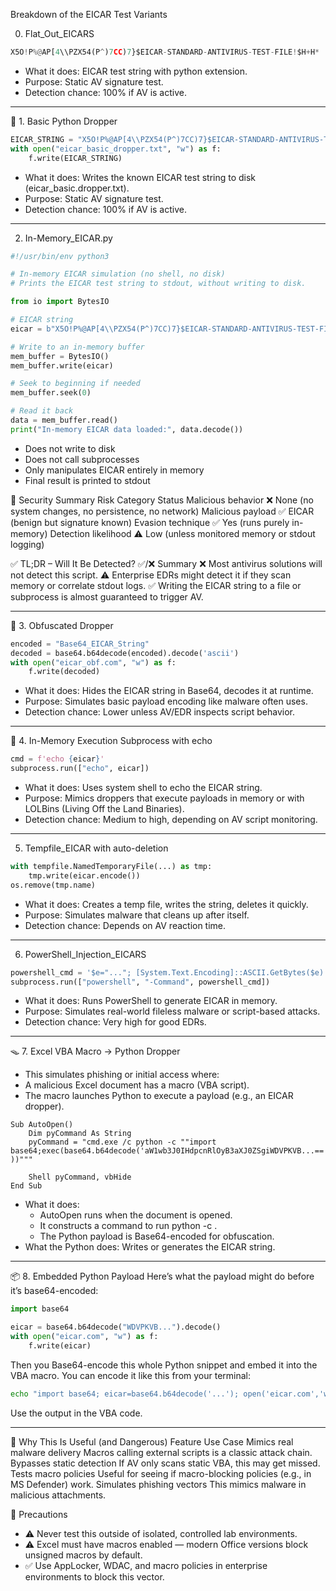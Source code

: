 Breakdown of the EICAR Test Variants

0. Flat_Out_EICARS
```python
X5O!P%@AP[4\\PZX54(P^)7CC)7}$EICAR-STANDARD-ANTIVIRUS-TEST-FILE!$H+H*
```
- What it does: EICAR test string with python extension.
- Purpose: Static AV signature test.
- Detection chance: 100% if AV is active.

---

🧱 1. Basic Python Dropper
``` python
EICAR_STRING = "X5O!P%@AP[4\\PZX54(P^)7CC)7}$EICAR-STANDARD-ANTIVIRUS-TEST-FILE!$H+H*"
with open("eicar_basic_dropper.txt", "w") as f:
    f.write(EICAR_STRING)
```

- What it does: Writes the known EICAR test string to disk (eicar_basic.dropper.txt).
- Purpose: Static AV signature test.
- Detection chance: 100% if AV is active.

---

2. In-Memory_EICAR.py
``` python
#!/usr/bin/env python3

# In-memory EICAR simulation (no shell, no disk)
# Prints the EICAR test string to stdout, without writing to disk.

from io import BytesIO

# EICAR string
eicar = b"X5O!P%@AP[4\\PZX54(P^)7CC)7}$EICAR-STANDARD-ANTIVIRUS-TEST-FILE!$H+H*"

# Write to an in-memory buffer
mem_buffer = BytesIO()
mem_buffer.write(eicar)

# Seek to beginning if needed
mem_buffer.seek(0)

# Read it back
data = mem_buffer.read()
print("In-memory EICAR data loaded:", data.decode())

```
- Does not write to disk
- Does not call subprocesses
- Only manipulates EICAR entirely in memory
- Final result is printed to stdout

🔐 Security Summary
Risk Category	Status
Malicious behavior	❌ None (no system changes, no persistence, no network)
Malicious payload	✅ EICAR (benign but signature known)
Evasion technique	✅ Yes (runs purely in-memory)
Detection likelihood	⚠️ Low (unless monitored memory or stdout logging)

✅ TL;DR – Will It Be Detected?
✅/❌	Summary
❌	Most antivirus solutions will not detect this script.
⚠️	Enterprise EDRs might detect it if they scan memory or correlate stdout logs.
✅	Writing the EICAR string to a file or subprocess is almost guaranteed to trigger AV.

---

🧅 3. Obfuscated Dropper
``` python
encoded = "Base64_EICAR_String"
decoded = base64.b64decode(encoded).decode('ascii')
with open("eicar_obf.com", "w") as f:
    f.write(decoded)
```
- What it does: Hides the EICAR string in Base64, decodes it at runtime.
- Purpose: Simulates basic payload encoding like malware often uses.
- Detection chance: Lower unless AV/EDR inspects script behavior.

---

🧠 4. In-Memory Execution
Subprocess with echo
``` python
cmd = f'echo {eicar}'
subprocess.run(["echo", eicar])
```
- What it does: Uses system shell to echo the EICAR string.
- Purpose: Mimics droppers that execute payloads in memory or with LOLBins (Living Off the Land Binaries).
- Detection chance: Medium to high, depending on AV script monitoring.

 ---

5. Tempfile_EICAR with auto-deletion 
``` python
with tempfile.NamedTemporaryFile(...) as tmp:
    tmp.write(eicar.encode())
os.remove(tmp.name)
```
- What it does: Creates a temp file, writes the string, deletes it quickly.
- Purpose: Simulates malware that cleans up after itself.
- Detection chance: Depends on AV reaction time.

---

6. PowerShell_Injection_EICARS
``` python
powershell_cmd = '$e="..."; [System.Text.Encoding]::ASCII.GetBytes($e) | Out-Null'
subprocess.run(["powershell", "-Command", powershell_cmd])
```
- What it does: Runs PowerShell to generate EICAR in memory.
- Purpose: Simulates real-world fileless malware or script-based attacks.
- Detection chance: Very high for good EDRs.

---

🪤 7. Excel VBA Macro → Python Dropper
- This simulates phishing or initial access where:
- A malicious Excel document has a macro (VBA script).
- The macro launches Python to execute a payload (e.g., an EICAR dropper).
``` vba
Sub AutoOpen()
    Dim pyCommand As String
    pyCommand = "cmd.exe /c python -c ""import base64;exec(base64.b64decode('aW1wb3J0IHdpcnRlOyB3aXJ0ZSgiWDVPKVB...==' ))"""
    
    Shell pyCommand, vbHide
End Sub
```
- What it does:
    - AutoOpen runs when the document is opened.
    - It constructs a command to run python -c <payload>.
    - The Python payload is Base64-encoded for obfuscation.
- What the Python does: Writes or generates the EICAR string.

---

📦 8. Embedded Python Payload
Here’s what the payload might do before it’s base64-encoded:
``` python
import base64

eicar = base64.b64decode("WDVPKVB...").decode()
with open("eicar.com", "w") as f:
    f.write(eicar)
```
Then you Base64-encode this whole Python snippet and embed it into the VBA macro.
You can encode it like this from your terminal:
``` bash
echo "import base64; eicar=base64.b64decode('...'); open('eicar.com','w').write(eicar)" | base64
```
Use the output in the VBA code.

---

🧠 Why This Is Useful (and Dangerous)
Feature	                        Use Case
Mimics real malware delivery	Macros calling external scripts is a classic attack chain.
Bypasses static detection	    If AV only scans static VBA, this may get missed.
Tests macro policies	        Useful for seeing if macro-blocking policies (e.g., in MS Defender) work.
Simulates phishing vectors	    This mimics malware in malicious attachments.

🛑 Precautions
- ⚠️ Never test this outside of isolated, controlled lab environments.
- ⚠️ Excel must have macros enabled — modern Office versions block unsigned macros by default.
- ✅ Use AppLocker, WDAC, and macro policies in enterprise environments to block this vector.





